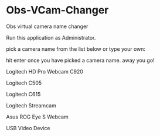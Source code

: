 # Obs-VCam-Changer
Obs virtual camera name changer



Run this application as Administrator.

pick a camera name from the list below or type your own:

hit enter once you have picked a camera name.
away you go!

Logitech HD Pro Webcam C920

Logitech C505

Logitech C615

Logitech Streamcam

Asus ROG Eye S Webcam

USB Video Device
